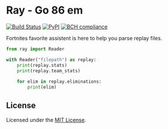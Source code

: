 # Ray - Go 86 em

[![Build Status](https://travis-ci.org/Shiqan/fortnite-replay-reader.svg?branch=master)](https://travis-ci.org/Shiqan/fortnite-replay-reader)
[![PyPI](https://img.shields.io/pypi/v/fortnite-replay-reader.svg)](https://pypi.org/project/fortnite-replay-reader/)
[![BCH compliance](https://bettercodehub.com/edge/badge/Shiqan/fortnite-replay-reader?branch=develop)](https://bettercodehub.com/)

Fortnites favorite assistent is here to help you parse replay files.

```python
from ray import Reader

with Reader("filepath") as replay:
    print(replay.stats)
    print(replay.team_stats)
    
    for elim in replay.eliminations:
        print(elim)
```

## License

Licensed under the [MIT License](LICENSE).
